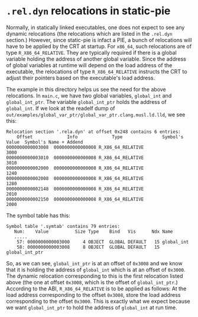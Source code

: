 # `.rel.dyn` relocations in static-pie

Normally, in statically linked executables, one does not expect to see any
dynamic relocations (the relocations which are listed in the `.rel.dyn`
section.) However, since static-pie is infact a PIE, a bunch of relocations
will have to be applied by the CRT at startup. For `x86_64`, such relocations
are of type `R_X86_64_RELATIVE`. They are typically required if there is a
global variable holding the address of another global variable. Since the
address of global variables at runtime will depend on the load address of the
executable, the relocations of type `R_X86_64_RELATIVE` instructs the CRT to
adjust their pointers based on the executable's load address.

The example in this directory helps us see the need for the above relocations.
In `main.c`, we have two global variables, `global_int` and `global_int_ptr`.
The variable `global_int_ptr` holds the address of `global_int`. If we look at
the readelf dump of
`out/examples/global_var_ptr/global_var_ptr.clang.musl.ld.lld`, we see this:

```
Relocation section '.rela.dyn' at offset 0x248 contains 6 entries:
    Offset             Info             Type               Symbol's Value  Symbol's Name + Addend
0000000000003008  0000000000000008 R_X86_64_RELATIVE                         3000
0000000000003010  0000000000000008 R_X86_64_RELATIVE                         3010
0000000000002000  0000000000000008 R_X86_64_RELATIVE                         1240
0000000000002008  0000000000000008 R_X86_64_RELATIVE                         1280
0000000000002148  0000000000000008 R_X86_64_RELATIVE                         2010
0000000000002150  0000000000000008 R_X86_64_RELATIVE                         2000
```

The symbol table has this:

```
Symbol table '.symtab' contains 79 entries:
   Num:    Value          Size Type    Bind   Vis      Ndx Name
   .....
    57: 0000000000003000     4 OBJECT  GLOBAL DEFAULT   15 global_int
    58: 0000000000003008     8 OBJECT  GLOBAL DEFAULT   15 global_int_ptr
```

So, as we can see, `global_int_ptr` is at an offset of `0x3008` and we know that
it is holding the address of `global_int` which is at an offset of `0x3000`. The
dynamic relocation corresponding to this is the first relocation listed above
(the one at offset `0x3008`, which is the offset of `global_int_ptr`.) According
to the ABI, `R_X86_64_RELATIVE` is to be applied as follows: At the load address
corresponding to the offset `0x3008`, store the load address corresponding to
the offset `0x3000`. This is exactly what we expect because we want
`global_int_ptr` to hold the address of `global_int` at run time.


